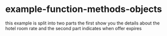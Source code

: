 # example-function-methods-objects
this example is split into two parts the first show you the details about the hotel room rate and the second part indicates when offer expires
